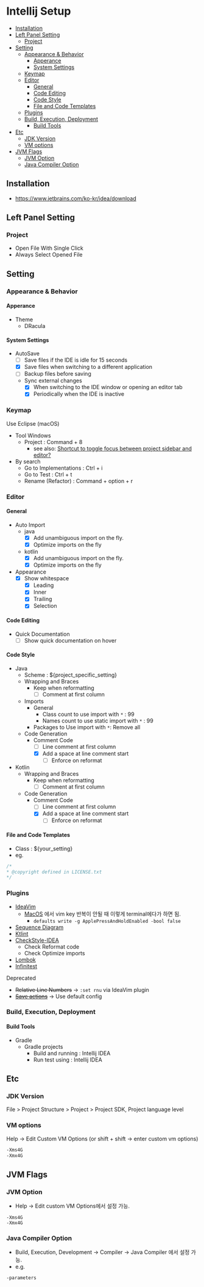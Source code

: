 # Intellij Setup

- [Installation](#installation)
- [Left Panel Setting](#left-panel-setting)
  - [Project](#project)
- [Setting](#setting)
  - [Appearance \& Behavior](#appearance--behavior)
    - [Apperance](#apperance)
    - [System Settings](#system-settings)
  - [Keymap](#keymap)
  - [Editor](#editor)
    - [General](#general)
    - [Code Editing](#code-editing)
    - [Code Style](#code-style)
    - [File and Code Templates](#file-and-code-templates)
  - [Plugins](#plugins)
  - [Build, Execution, Deployment](#build-execution-deployment)
    - [Build Tools](#build-tools)
- [Etc](#etc)
  - [JDK Version](#jdk-version)
  - [VM options](#vm-options)
- [JVM Flags](#jvm-flags)
  - [JVM Option](#jvm-option)
  - [Java Compiler Option](#java-compiler-option)

## Installation

- https://www.jetbrains.com/ko-kr/idea/download

## Left Panel Setting

### Project

- Open File With Single Click
- Always Select Opened File

## Setting

### Appearance & Behavior

#### Apperance

- Theme
    - DRacula

#### System Settings

- AutoSave
    - [ ] Save files if the IDE is idle for 15 seconds
    - [X] Save files when switching to a different application
    - [ ] Backup files before saving
    - Sync external changes
        - [x] When switching to the IDE window or opening an editor tab
        - [x] Periodically when the IDE is inactive

### Keymap

Use Eclipse (macOS)

- Tool Windows
    - Project : Command + 8
        - see also: [Shortcut to toggle focus between project sidebar and editor?](https://intellij-support.jetbrains.com/hc/en-us/community/posts/206887115-Shortcut-to-toggle-focus-between-project-sidebar-and-editor-)
- By search
    - Go to Implementations : Ctrl + i
    - Go to Test : Ctrl + t
    - Rename (Refactor) : Command + option + r

### Editor

#### General

- Auto Import
    - java
        - [X] Add unambiguous import on the fly.
        - [X] Optimize imports on the fly
    - kotlin
        - [X] Add unambiguous import on the fly.
        - [X] Optimize imports on the fly
- Appearance
    - [x] Show whitespace
        - [x] Leading
        - [x] Inner
        - [x] Trailing
        - [x] Selection

#### Code Editing

- Quick Documentation
    - [ ] Show quick documentation on hover
    
#### Code Style

- Java
    - Scheme : ${project_specific_setting}
    - Wrapping and Braces
        - Keep when reformatting
            - [ ] Comment at first column
    - Imports
        - General
            - Class count to use import with `*` : 99
            - Names count to use static import with `*` : 99
        - Packages to Use import with `*`: Remove all
    - Code Generation
        - Comment Code
            - [ ] Line comment at first column
            - [X] Add a space at line comment start
                - [ ] Enforce on reformat
- Kotlin
    - Wrapping and Braces
        - Keep when reformatting
            - [ ] Comment at first column
    - Code Generation
        - Comment Code
            - [ ] Line comment at first column
            - [X] Add a space at line comment start
                - [ ] Enforce on reformat
                
#### File and Code Templates

- Class : ${your_setting}
- eg.
```java
/*
* @copyright defined in LICENSE.txt
*/
```

### Plugins

- [IdeaVim](https://plugins.jetbrains.com/plugin/164-ideavim)
    - [MacOS](MacOS.md) 에서 vim key 반복이 안될 때 이렇게 terminal에다가 하면 됨.
        - `defaults write -g ApplePressAndHoldEnabled -bool false`
- [Sequence Diagram](https://plugins.jetbrains.com/plugin/8286-sequence-diagram)
- [Ktlint](https://plugins.jetbrains.com/plugin/15057-ktlint-unofficial-)
- [CheckStyle-IDEA](https://plugins.jetbrains.com/plugin/1065-checkstyle-idea)
    - Check Reformat code
    - Check Optimize imports
- [Lombok](https://plugins.jetbrains.com/plugin/6317-lombok)
- [Infinitest](https://plugins.jetbrains.com/plugin/3146-infinitest)

Deprecated

- ~~Relative Line Numbers~~ -> `:set rnu` via IdeaVim plugin
- ~~[Save actions](https://plugins.jetbrains.com/plugin/7642-save-actions/versions)~~ -> Use default config

### Build, Execution, Deployment

#### Build Tools

- Gradle
    - Gradle projects
        - Build and running : Intellij IDEA
        - Run test using : Intellij IDEA

## Etc

### JDK Version

File > Project Structure > Project > Project SDK, Project language level

### VM options

Help -> Edit Custom VM Options (or shift + shift -> enter custom vm options)

```sh
-Xms4G
-Xmx4G
```

## JVM Flags

### JVM Option

- Help -> Edit custom VM Options에서 설정 가능.
```text
-Xms4G
-Xmx4G
```

### Java Compiler Option

- Build, Execution, Development -> Compiler -> Java Compiler 에서 설정 가능.
- e.g.
```text
-parameters
```